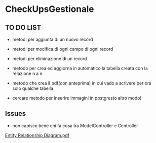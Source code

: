 # CheckUpsGestionale

## TO DO LIST

* metodi per aggiunta di un nuovo record

* metodi per modifica di ogni campo di ogni record

* metodi per eliminazione di un record

* metodo per crea ed aggiorna in automatico la tabella creata con la relazione n a n

* metodo che crea il pdf(con anteprima) in cui vado a scrivere per ora solo qualche tabella

* cercare metodo per inserire immagini in postgres(o altro modo)

## Issues

* non capisco bene chi fa cosa tra ModelController e Controller

[Entity Relationship Diagram.pdf](https://github.com/Reme240400/CheckUpsGestionale/files/12409121/Entity.Relationship.Diagram.pdf)
